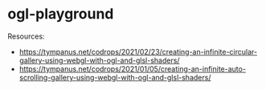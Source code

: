 # ogl-playground

Resources:
- https://tympanus.net/codrops/2021/02/23/creating-an-infinite-circular-gallery-using-webgl-with-ogl-and-glsl-shaders/
- https://tympanus.net/codrops/2021/01/05/creating-an-infinite-auto-scrolling-gallery-using-webgl-with-ogl-and-glsl-shaders/

